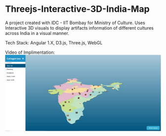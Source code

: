 # Threejs-Interactive-3D-India-Map
A project created with IDC - IIT Bombay for Ministry of Culture. Uses Interactive 3D visuals to display artifacts information of different cultures across India in a visual manner.

Tech Stack:
Angular 1.X,
D3.js,
Three.js,
WebGL

Video of Implimentation:
[![Three JS Interactive 3D Map](screenshot.jpg)](https://youtu.be/W_561MhDhqc "Three JS Interactive 3D Map")
